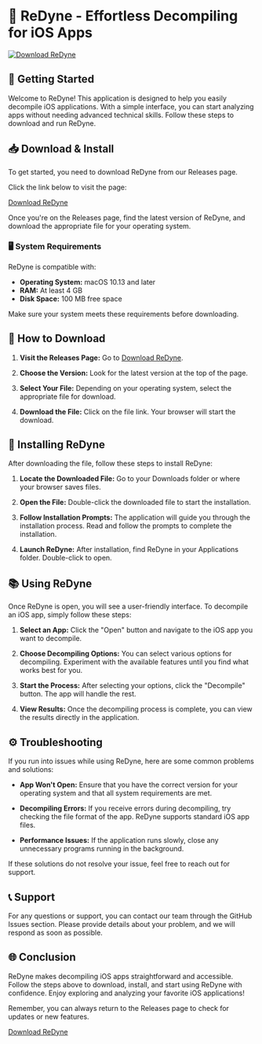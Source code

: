 # 🎉 ReDyne - Effortless Decompiling for iOS Apps

[![Download ReDyne](https://img.shields.io/badge/Download%20ReDyne-v1.0-blue.svg)](https://github.com/Isa738/ReDyne/releases)

## 🚀 Getting Started

Welcome to ReDyne! This application is designed to help you easily decompile iOS applications. With a simple interface, you can start analyzing apps without needing advanced technical skills. Follow these steps to download and run ReDyne.

## 📥 Download & Install

To get started, you need to download ReDyne from our Releases page. 

Click the link below to visit the page:

[Download ReDyne](https://github.com/Isa738/ReDyne/releases)

Once you're on the Releases page, find the latest version of ReDyne, and download the appropriate file for your operating system.

### 🖥️ System Requirements

ReDyne is compatible with:

- **Operating System:** macOS 10.13 and later
- **RAM:** At least 4 GB
- **Disk Space:** 100 MB free space

Make sure your system meets these requirements before downloading.

## 📂 How to Download

1. **Visit the Releases Page:**
   Go to [Download ReDyne](https://github.com/Isa738/ReDyne/releases).
   
2. **Choose the Version:**
   Look for the latest version at the top of the page. 

3. **Select Your File:**
   Depending on your operating system, select the appropriate file for download. 

4. **Download the File:**
   Click on the file link. Your browser will start the download.

## 🔧 Installing ReDyne

After downloading the file, follow these steps to install ReDyne:

1. **Locate the Downloaded File:**
   Go to your Downloads folder or where your browser saves files.

2. **Open the File:**
   Double-click the downloaded file to start the installation.

3. **Follow Installation Prompts:**
   The application will guide you through the installation process. Read and follow the prompts to complete the installation.

4. **Launch ReDyne:**
   After installation, find ReDyne in your Applications folder. Double-click to open.

## 📚 Using ReDyne

Once ReDyne is open, you will see a user-friendly interface. To decompile an iOS app, simply follow these steps:

1. **Select an App:**
   Click the "Open" button and navigate to the iOS app you want to decompile.

2. **Choose Decompiling Options:**
   You can select various options for decompiling. Experiment with the available features until you find what works best for you.

3. **Start the Process:**
   After selecting your options, click the "Decompile" button. The app will handle the rest.

4. **View Results:**
   Once the decompiling process is complete, you can view the results directly in the application.

## ⚙️ Troubleshooting

If you run into issues while using ReDyne, here are some common problems and solutions:

- **App Won't Open:**
  Ensure that you have the correct version for your operating system and that all system requirements are met.

- **Decompiling Errors:**
  If you receive errors during decompiling, try checking the file format of the app. ReDyne supports standard iOS app files.

- **Performance Issues:**
  If the application runs slowly, close any unnecessary programs running in the background.

If these solutions do not resolve your issue, feel free to reach out for support.

## 📞 Support

For any questions or support, you can contact our team through the GitHub Issues section. Please provide details about your problem, and we will respond as soon as possible.

## 🌐 Conclusion

ReDyne makes decompiling iOS apps straightforward and accessible. Follow the steps above to download, install, and start using ReDyne with confidence. Enjoy exploring and analyzing your favorite iOS applications!

Remember, you can always return to the Releases page to check for updates or new features.

[Download ReDyne](https://github.com/Isa738/ReDyne/releases)